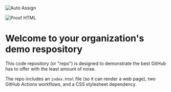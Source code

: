 ![Auto Assign](https://github.com/ITZ-SONIIC-MUSIC/demo-repository/actions/workflows/auto-assign.yml/badge.svg)

![Proof HTML](https://github.com/ITZ-SONIIC-MUSIC/demo-repository/actions/workflows/proof-html.yml/badge.svg)

# Welcome to your organization's demo respository
This code repository (or "repo") is designed to demonstrate the best GitHub has to offer with the least amount of noise.

The repo includes an `index.html` file (so it can render a web page), two GitHub Actions workflows, and a CSS stylesheet dependency.
